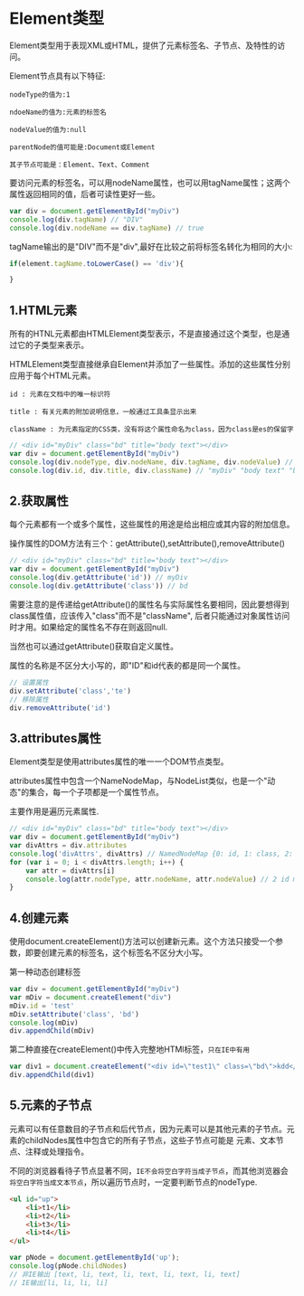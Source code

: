 # Element类型

Element类型用于表现XML或HTML，提供了元素标签名、子节点、及特性的访问。

Element节点具有以下特征:

```
nodeType的值为:1

ndoeName的值为:元素的标签名

nodeValue的值为:null

parentNode的值可能是:Document或Element

其子节点可能是：Element、Text、Comment
```

要访问元素的标签名，可以用nodeName属性，也可以用tagName属性；这两个属性返回相同的值，后者可读性更好一些。

```javascript
var div = document.getElementById("myDiv")
console.log(div.tagName) // "DIV"
console.log(div.nodeName == div.tagName) // true
```

tagName输出的是"DIV"而不是"div",最好在比较之前将标签名转化为相同的大小:

```javascript
if(element.tagName.toLowerCase() == 'div'){

}
```

## 1.HTML元素

所有的HTNL元素都由HTMLElement类型表示，不是直接通过这个类型，也是通过它的子类型来表示。

HTMLElement类型直接继承自Element并添加了一些属性。添加的这些属性分别应用于每个HTML元素。

```
id : 元素在文档中的唯一标识符

title : 有关元素的附加说明信息，一般通过工具条显示出来

className : 为元素指定的CSS类，没有将这个属性命名为class，因为class是es的保留字
```

```javascript
// <div id="myDiv" class="bd" title="body text"></div>
var div = document.getElementById("myDiv")
console.log(div.nodeType, div.nodeName, div.tagName, div.nodeValue) // 1 "DIV" "DIV" null
console.log(div.id, div.title, div.className) // "myDiv" "body text" "bd"
```

## 2.获取属性

每个元素都有一个或多个属性，这些属性的用途是给出相应或其内容的附加信息。

操作属性的DOM方法有三个：getAttribute(),setAttribute(),removeAttribute()

```javascript
// <div id="myDiv" class="bd" title="body text"></div>
var div = document.getElementById("myDiv")
console.log(div.getAttribute('id')) // myDiv
console.log(div.getAttribute('class')) // bd
```

需要注意的是传递给getAttribute()的属性名与实际属性名要相同，因此要想得到class属性值，应该传入"class"而不是"className", 后者只能通过对象属性访问时才用。如果给定的属性名不存在则返回null.

当然也可以通过getAttribute()获取自定义属性。

属性的名称是不区分大小写的，即"ID"和id代表的都是同一个属性。

```javascript
// 设置属性
div.setAttribute('class','te')
// 移除属性
div.removeAttribute('id')
```

## 3.attributes属性

Element类型是使用attributes属性的唯一一个DOM节点类型。

attributes属性中包含一个NameNodeMap，与NodeList类似，也是一个"动态"的集合，每一个子项都是一个属性节点。

主要作用是遍历元素属性.

```javascript
// <div id="myDiv" class="bd" title="body text"></div>
var div = document.getElementById("myDiv")
var divAttrs = div.attributes
console.log('divAttrs', divAttrs) // NamedNodeMap {0: id, 1: class, 2: title, id: id, class: class, title: title, length: 3}
for (var i = 0; i < divAttrs.length; i++) {
    var attr = divAttrs[i]
    console.log(attr.nodeType, attr.nodeName, attr.nodeValue) // 2 id myDiv
}
```

## 4.创建元素

使用document.createElement()方法可以创建新元素。这个方法只接受一个参数，即要创建元素的标签名，这个标签名不区分大小写。

第一种动态创建标签

```javascript
var div = document.getElementById("myDiv")
var mDiv = document.createElement("div")
mDiv.id = 'test'
mDiv.setAttribute('class', 'bd')
console.log(mDiv)
div.appendChild(mDiv)
```

第二种直接在createElement()中传入完整地HTMl标签，`只在IE中有用`

```javascript
var div1 = document.createElement("<div id=\"test1\" class=\"bd\">kdd</div>")
div.appendChild(div1)
```

## 5.元素的子节点

元素可以有任意数目的子节点和后代节点，因为元素可以是其他元素的子节点。元素的childNodes属性中包含它的所有子节点，这些子节点可能是 元素、文本节点、注释或处理指令。

不同的浏览器看待子节点显著不同，`IE不会将空白字符当成子节点`，而其他浏览器会`将空白字符当成文本节点`，所以遍历节点时，一定要判断节点的nodeType.

```html
<ul id="up">
    <li>t1</li>
    <li>t2</li>
    <li>t3</li>
    <li>t4</li>
</ul>
```

```javascript
var pNode = document.getElementById('up');
console.log(pNode.childNodes)
// 非IE输出 [text, li, text, li, text, li, text, li, text]
// IE输出[li, li, li, li]
```
